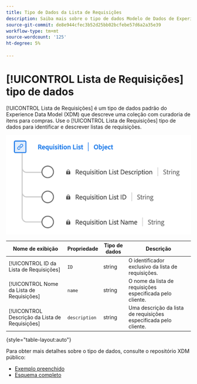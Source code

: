 ```yaml
---
title: Tipo de Dados da Lista de Requisições
description: Saiba mais sobre o tipo de dados Modelo de Dados de Experiência da Lista de Requisições (XDM).
source-git-commit: de8e944cfec3b52d25bb02bcfebe57d6a2a35e39
workflow-type: tm+mt
source-wordcount: '125'
ht-degree: 5%

---
```


# [!UICONTROL Lista de Requisições] tipo de dados

[!UICONTROL Lista de Requisições] é um tipo de dados padrão do Experience Data Model (XDM) que descreve uma coleção com curadoria de itens para compras. Use o [!UICONTROL Lista de Requisições] tipo de dados para identificar e descrever listas de requisições.

![Um diagrama do [!UICONTROL Lista de Requisições] tipo de dados.](../images/data-types/requisition-list.png)

| Nome de exibição | Propriedade | Tipo de dados | Descrição |
|---------------------------|-------------------|-----------|--------------------------------------------------|
| [!UICONTROL ID da Lista de Requisições] | `ID` | string | O identificador exclusivo da lista de requisições. |
| [!UICONTROL Nome da Lista de Requisições] | `name` | string | O nome da lista de requisições especificada pelo cliente. |
| [!UICONTROL Descrição da Lista de Requisições] | `description` | string | Uma descrição da lista de requisições especificada pelo cliente. |

{style="table-layout:auto"}

Para obter mais detalhes sobre o tipo de dados, consulte o repositório XDM público:

* [Exemplo preenchido](https://github.com/adobe/xdm/blob/master/components/datatypes/requisitionlist.example.1.json)
* [Esquema completo](https://github.com/adobe/xdm/blob/master/components/datatypes/requisitionlist.schema.json)
